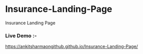 # Insurance-Landing-Page
Insurance Landing Page

### Live Demo :-
https://ankitsharmaongithub.github.io/Insurance-Landing-Page/
